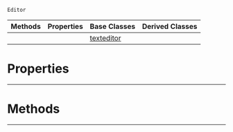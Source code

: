  `Editor`

|Methods|Properties|Base Classes|Derived Classes|
|---|---|---|---|
| | |[texteditor](https://github.com/zeroengineteam/ZeroDocs/code_reference/class_reference/texteditor.markdown)| |


 #  Properties


---  
 #  Methods


---  
 

 